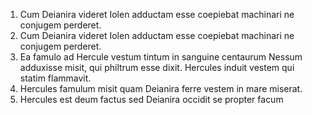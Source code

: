 1. Cum Deianira videret Iolen adductam esse coepiebat machinari ne conjugem perderet. 
2. Cum Deianira videret Iolen adductam esse coepiebat machinari ne conjugem perderet. 
3. Ea famulo ad Hercule vestum tintum in sanguine centaurum Nessum adduxisse misit, qui philtrum esse dixit.
Hercules induit vestem qui statim flammavit.
4. Hercules famulum misit quam Deianira ferre vestem in mare miserat. 
5. Hercules est deum factus sed Deianira occidit se propter facum 

